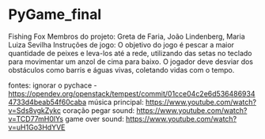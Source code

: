 # PyGame_final
Fishing Fox 
Membros do projeto: Greta de Faria, João Lindenberg, Maria Luiza Sevilha
Instruções de jogo: O objetivo do jogo é pescar a maior quantidade de peixes e leva-los até a rede, utilizando das setas no teclado para movimentar um anzol de cima para baixo. O jogador deve desviar dos obstáculos como barris e águas vivas, coletando vidas com o tempo. 

fontes:
ignorar o pychace - https://opendev.org/openstack/tempest/commit/01cce04c2e6d5364869344733d4beab54f60caba 
música principal: https://www.youtube.com/watch?v=Sds8vgkZykc
coração pegar sound: https://www.youtube.com/watch?v=TCD77mH0lYs
game over sound: https://www.youtube.com/watch?v=uH1Go3HdYVE